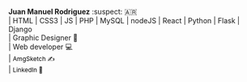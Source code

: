 **Juan Manuel Rodriguez** :suspect: :argentina: <br>
    | HTML | CSS3 | JS | PHP | MySQL | nodeJS | React | Python | Flask | Django <br> 
    | Graphic Designer 📝<br> | Web developer 💻<br> 
    | <a style=" text-decoration: none; color: #000; font-size: 12px;" href="https://www.instagram.com/amgsketch/"> AmgSketch ✍️</a><br>
    | <a style=" text-decoration: none; color: #000; font-size: 12px;" href="https://www.linkedin.com/in/juan-manuel-rodriguez-5a45431a8/"> LinkedIn 🔗</a><br>

                                    
                                   
                                   
